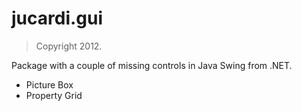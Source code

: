 # jucardi.gui
> Copyright 2012.

Package with a couple of missing controls in Java Swing from .NET.

- Picture Box
- Property Grid
